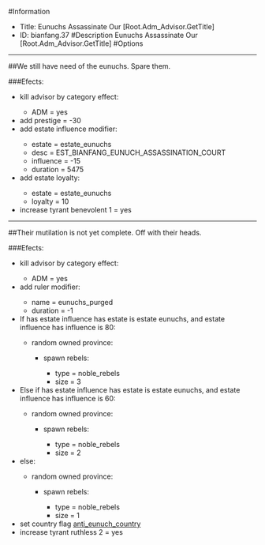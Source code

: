 #Information
 - Title: Eunuchs Assassinate Our [Root.Adm_Advisor.GetTitle]
 - ID: bianfang.37
#Description
Eunuchs Assassinate Our [Root.Adm_Advisor.GetTitle]
#Options

___
##We still have need of the eunuchs. Spare them.

###Efects:<ul><li>kill advisor by category effect:</li><ul><li>ADM = yes</li></ul><li>add prestige = -30</li><li>add estate influence modifier:</li><ul><li>estate = estate_eunuchs</li><li>desc = EST_BIANFANG_EUNUCH_ASSASSINATION_COURT</li><li>influence = -15</li><li>duration = 5475</li></ul><li>add estate loyalty:</li><ul><li>estate = estate_eunuchs</li><li>loyalty = 10</li></ul><li>increase tyrant benevolent 1 = yes</li></ul>

___
##Their mutilation is not yet complete. Off with their heads.

###Efects:<ul><li>kill advisor by category effect:</li><ul><li>ADM = yes</li></ul><li>add ruler modifier:</li><ul><li>name = eunuchs_purged</li><li>duration = -1</li></ul><li>If has estate influence has estate is estate eunuchs, and estate influence has influence is 80:</li><ul><li>random owned province:</li><ul><li>spawn rebels:</li><ul><li>type = noble_rebels</li><li>size = 3</li></ul></ul></ul><li>Else if has estate influence has estate is estate eunuchs, and estate influence has influence is 60:</li><ul><li>random owned province:</li><ul><li>spawn rebels:</li><ul><li>type = noble_rebels</li><li>size = 2</li></ul></ul></ul><li>else:</li><ul><li>random owned province:</li><ul><li>spawn rebels:</li><ul><li>type = noble_rebels</li><li>size = 1</li></ul></ul></ul><li>set country flag [anti_eunuch_country](../flags/anti_eunuch_country.md)</li><li>increase tyrant ruthless 2 = yes</li></ul>
